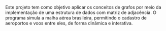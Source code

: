 Este projeto tem como objetivo aplicar os conceitos de grafos por meio da implementação de uma estrutura de dados com matriz de adjacência. O programa simula a malha aérea brasileira, permitindo o cadastro de aeroportos e voos entre eles, de forma dinâmica e interativa.
